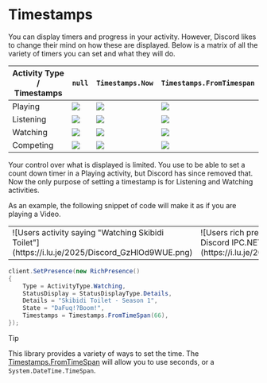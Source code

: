 # Timestamps
You can display timers and progress in your activity. However, Discord likes to change their mind on how these are displayed. Below is a matrix of all the variety of timers you can set and what they will do.

| Activity Type / Timestamps | `null` | `Timestamps.Now` | `Timestamps.FromTimespan` |
|---------------|------------------|------------|--------------|
| Playing | ![](https://i.lu.je/2025/Discord_IAvcJCJ0N6.png) | ![](https://i.lu.je/2025/Discord_tdvadyQGNf.png) | ![](https://i.lu.je/2025/Discord_obmYyhKhfN.png) |
| Listening | ![](https://i.lu.je/2025/Discord_jTfyj05Npz.png) | ![](https://i.lu.je/2025/Discord_0kqFsY7DUo.png) | ![](https://i.lu.je/2025/Discord_nFVsnVgPm5.png) |
| Watching | ![](https://i.lu.je/2025/Discord_P81U0PWtc9.png) | ![](https://i.lu.je/2025/Discord_P81U0PWtc9.png) | ![](https://i.lu.je/2025/Discord_5SPwBlHK2Q.png) |
| Competing | ![](https://i.lu.je/2025/Discord_ZGju3yetFZ.png) | ![](https://i.lu.je/2025/Discord_7AcYhUz3hp.png) | ![](https://i.lu.je/2025/Discord_XTNQLFWbsE.png) |

Your control over what is displayed is limited. You use to be able to set a count down timer in a Playing activity, but Discord has since removed that. Now the only purpose of setting a timestamp is for Listening and Watching activities.

As an example, the following snippet of code will make it as if you are playing a Video.

<table>
    <tr>
        <td> ![Users activity saying "Watching Skibidi Toilet"](https://i.lu.je/2025/Discord_GzHlOd9WUE.png) </td>
        <td> ![Users rich presence saying "Watching Discord IPC.NET" and a timeline](https://i.lu.je/2025/Discord_oiR7lMxial.png) </td>
    </tr>
</table>


```cs
client.SetPresence(new RichPresence()
{
    Type = ActivityType.Watching,
    StatusDisplay = StatusDisplayType.Details,
    Details = "Skibidi Toilet - Season 1",
    State = "DaFuq!?Boom!",
    Timestamps = Timestamps.FromTimeSpan(66),
});
```

> [!TIP]
> This library provides a variety of ways to set the time. 
> The [Timestamps.FromTimeSpan](xref:DiscordRPC.Timestamps.FromTimeSpan(double)) will allow you to use seconds, or a `System.DateTime.TimeSpan`.